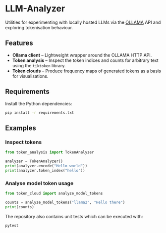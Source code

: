 # LLM-Analyzer

Utilities for experimenting with locally hosted LLMs via the [OLLAMA](https://github.com/jmorganca/ollama) API and exploring tokenisation behaviour.

## Features

* **Ollama client** – Lightweight wrapper around the OLLAMA HTTP API.
* **Token analysis** – Inspect the token indices and counts for arbitrary text using the `tiktoken` library.
* **Token clouds** – Produce frequency maps of generated tokens as a basis for visualisations.

## Requirements

Install the Python dependencies:

```bash
pip install -r requirements.txt
```

## Examples


### Inspect tokens

```python
from token_analysis import TokenAnalyzer

analyzer = TokenAnalyzer()
print(analyzer.encode("Hello world"))
print(analyzer.token_index("hello"))
```

### Analyse model token usage

```python
from token_cloud import analyze_model_tokens

counts = analyze_model_tokens("llama2", "Hello there")
print(counts)
```

The repository also contains unit tests which can be executed with:

```bash
pytest
```
